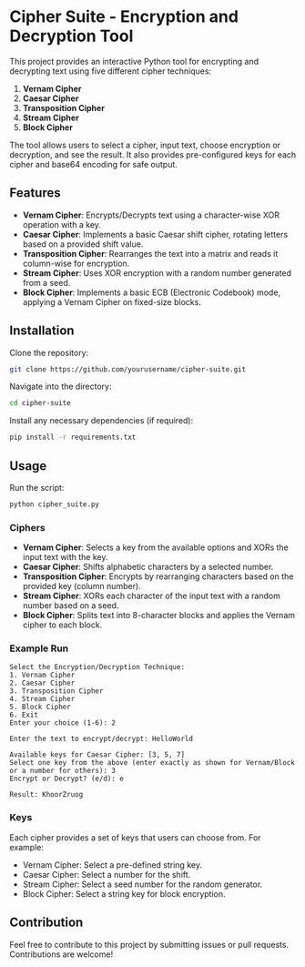 
# Cipher Suite - Encryption and Decryption Tool

This project provides an interactive Python tool for encrypting and decrypting text using five different cipher techniques:

1. **Vernam Cipher**
2. **Caesar Cipher**
3. **Transposition Cipher**
4. **Stream Cipher**
5. **Block Cipher**

The tool allows users to select a cipher, input text, choose encryption or decryption, and see the result. It also provides pre-configured keys for each cipher and base64 encoding for safe output.

## Features

- **Vernam Cipher**: Encrypts/Decrypts text using a character-wise XOR operation with a key.
- **Caesar Cipher**: Implements a basic Caesar shift cipher, rotating letters based on a provided shift value.
- **Transposition Cipher**: Rearranges the text into a matrix and reads it column-wise for encryption.
- **Stream Cipher**: Uses XOR encryption with a random number generated from a seed.
- **Block Cipher**: Implements a basic ECB (Electronic Codebook) mode, applying a Vernam Cipher on fixed-size blocks.

## Installation

Clone the repository:

```bash
git clone https://github.com/yourusername/cipher-suite.git
```

Navigate into the directory:

```bash
cd cipher-suite
```

Install any necessary dependencies (if required):

```bash
pip install -r requirements.txt
```

## Usage

Run the script:

```bash
python cipher_suite.py
```

### Ciphers

- **Vernam Cipher**: Selects a key from the available options and XORs the input text with the key.
- **Caesar Cipher**: Shifts alphabetic characters by a selected number.
- **Transposition Cipher**: Encrypts by rearranging characters based on the provided key (column number).
- **Stream Cipher**: XORs each character of the input text with a random number based on a seed.
- **Block Cipher**: Splits text into 8-character blocks and applies the Vernam cipher to each block.

### Example Run

```
Select the Encryption/Decryption Technique:
1. Vernam Cipher
2. Caesar Cipher
3. Transposition Cipher
4. Stream Cipher
5. Block Cipher
6. Exit
Enter your choice (1-6): 2

Enter the text to encrypt/decrypt: HelloWorld

Available keys for Caesar Cipher: [3, 5, 7]
Select one key from the above (enter exactly as shown for Vernam/Block or a number for others): 3
Encrypt or Decrypt? (e/d): e

Result: KhoorZruog
```

### Keys

Each cipher provides a set of keys that users can choose from. For example:
- Vernam Cipher: Select a pre-defined string key.
- Caesar Cipher: Select a number for the shift.
- Stream Cipher: Select a seed number for the random generator.
- Block Cipher: Select a string key for block encryption.

## Contribution

Feel free to contribute to this project by submitting issues or pull requests. Contributions are welcome!

